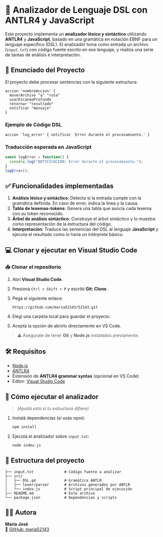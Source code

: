 # 🧠 Analizador de Lenguaje DSL con ANTLR4 y JavaScript

Este proyecto implementa un **analizador léxico y sintáctico** utilizando **ANTLR4** y **JavaScript**, basado en una gramática en notación EBNF para un lenguaje específico (DSL). El analizador toma como entrada un archivo (`input.txt`) con código fuente escrito en ese lenguaje, y realiza una serie de tareas de análisis e interpretación.

## 📌 Enunciado del Proyecto

El proyecto debe procesar sentencias con la siguiente estructura:

```
accion 'nombreAccion' {
  moverArchivo "a" "ruta"
  usarEscaneoProfundo
  retornar "resultado"
  notificar "mensaje"
}
```

### Ejemplo de Código DSL

```
accion 'log_error' { notificar 'Error durante el procesamiento.' }
```

### Traducción esperada en JavaScript

```javascript
const logError = function() {
  console.log("NOTIFICACION: Error durante el procesamiento.");
}
logError();
```

## ✅ Funcionalidades implementadas

1. **Análisis léxico y sintáctico**: Detecta si la entrada cumple con la gramática definida. En caso de error, indica la línea y la causa.
2. **Tabla de lexemas-tokens**: Genera una tabla que asocia cada lexema con su token reconocido.
3. **Árbol de análisis sintáctico**: Construye el árbol sintáctico y lo muestra como representación de la estructura del código.
4. **Interpretación**: Traduce las sentencias del DSL al lenguaje **JavaScript** y ejecuta el resultado como lo haría un intérprete básico.

## 💻 Clonar y ejecutar en Visual Studio Code

### 📥 Clonar el repositorio

1. Abrí **Visual Studio Code**.
2. Presioná `Ctrl + Shift + P` y escribí **Git: Clone**.
3. Pegá el siguiente enlace:

   ```
   https://github.com/maria52143/52143.git
   ```

4. Elegí una carpeta local para guardar el proyecto.
5. Aceptá la opción de abrirlo directamente en VS Code.

> ⚠️ Asegurate de tener **Git** y **Node.js** instalados previamente.

## 🛠️ Requisitos

- [Node.js](https://nodejs.org/)
- [ANTLR4](https://www.antlr.org/)
- Extensión de **ANTLR4 grammar syntax** (opcional en VS Code)
- Editor: [Visual Studio Code](https://code.visualstudio.com/)

## 🚀 Cómo ejecutar el analizador

> *(Ajustá esto si tu estructura difiere)*

1. Instalá dependencias (si usás npm):
   ```bash
   npm install
   ```
2. Ejecutá el analizador sobre `input.txt`:
   ```bash
   node index.js
   ```

## 📂 Estructura del proyecto

```
├── input.txt              # Código fuente a analizar
├── src/
│   ├── DSL.g4             # Gramática ANTLR
│   ├── lexer/parser       # Archivos generados por ANTLR
│   └── index.js           # Script principal de ejecución
├── README.md              # Este archivo
└── package.json           # Dependencias y scripts
```

## 👩‍💻 Autora

**María José**  
🔗 [GitHub: maria52143](https://github.com/maria52143)
